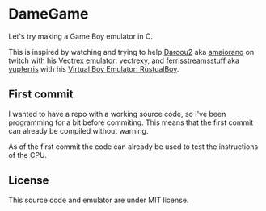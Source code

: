 # DameGame
Let's try making a Game Boy emulator in C.


This is inspired by watching and trying to help [Daroou2](https://www.twitch.tv/daroou2 "twitch") aka [amaiorano](https://github.com/amaiorano "GitHub") on twitch with his [Vectrex emulator: vectrexy](https://github.com/amaiorano/vectrexy), and [ferrisstreamsstuff](https://www.twitch.tv/ferrisstreamsstuff "twitch") aka [yupferris](https://github.com/yupferris) with his [Virtual Boy Emulator: RustualBoy](https://github.com/emu-rs/rustual-boy).

## First commit

I wanted to have a repo with a working source code, so I've been programming for a bit before commiting.
This means that the first commit can already be compiled without warning.

As of the first commit the code can already be used to test the instructions of the CPU.

## License

This source code and emulator are under MIT license.
